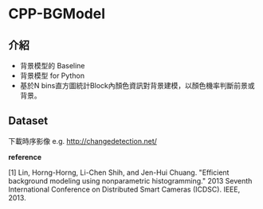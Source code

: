# CPP-BGModel

## 介紹
- 背景模型的 Baseline
- 背景模型 for Python
- 基於N bins直方圖統計Block內顏色資訊對背景建模，以顏色機率判斷前景或背景。


## Dataset
下載時序影像 e.g. http://changedetection.net/

**reference**  

[1] Lin, Horng-Horng, Li-Chen Shih, and Jen-Hui Chuang. "Efficient background modeling using nonparametric histogramming." 2013 Seventh International Conference on Distributed Smart Cameras (ICDSC). IEEE, 2013.
